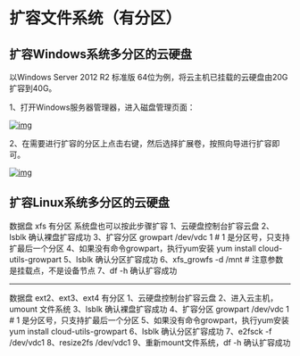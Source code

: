 # 扩容文件系统（有分区）



## 扩容Windows系统多分区的云硬盘

以Windows Server 2012 R2 标准版 64位为例，将云主机已挂载的云硬盘由20G扩容到40G。

1、打开Windows服务器管理器，进入磁盘管理页面：

[![img](https://github.com/jdcloudcom/cn/raw/edit/image/Elastic-Compute/CloudDisk/cloud-disk/expand-filesystem/expand_multipart_001.jpg)](https://github.com/jdcloudcom/cn/blob/edit/image/Elastic-Compute/CloudDisk/cloud-disk/expand-filesystem/expand_multipart_001.jpg)

2、在需要进行扩容的分区上点击右键，然后选择扩展卷，按照向导进行扩容即可。

[![img](https://github.com/jdcloudcom/cn/raw/edit/image/Elastic-Compute/CloudDisk/cloud-disk/expand-filesystem/expand_multipart_002.jpg)](https://github.com/jdcloudcom/cn/blob/edit/image/Elastic-Compute/CloudDisk/cloud-disk/expand-filesystem/expand_multipart_002.jpg)

## 扩容Linux系统多分区的云硬盘

数据盘 xfs 有分区 系统盘也可以按此步骤扩容
1、云硬盘控制台扩容云盘
2、lsblk 确认裸盘扩容成功
3、扩容分区 growpart /dev/vdc 1 # 1 是分区号，只支持扩最后一个分区
4、如果没有命令growpart，执行yum安装 yum install cloud-utils-growpart
5、lsblk 确认分区扩容成功
6、xfs_growfs -d /mnt # 注意参数是挂载点，不是设备节点
7、df -h 确认扩容成功

-------------------------

数据盘 ext2、ext3、ext4 有分区
1、云硬盘控制台扩容云盘
2、进入云主机，umount 文件系统
3、lsblk 确认裸盘扩容成功
4、扩容分区 growpart /dev/vdc 1 # 1 是分区号，只支持扩最后一个分区
5、如果没有命令growpart，执行yum安装 yum install cloud-utils-growpart
6、lsblk 确认分区扩容成功
7、e2fsck -f /dev/vdc1
8、resize2fs /dev/vdc1
9、重新mount文件系统，df -h 确认扩容成功